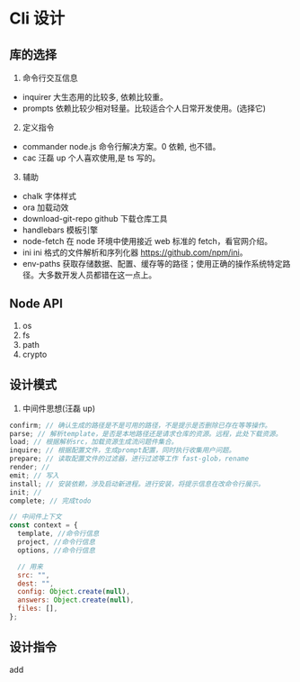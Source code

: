 # Cli 设计

## 库的选择

1. 命令行交互信息

- inquirer 大生态用的比较多, 依赖比较重。
- prompts 依赖比较少相对轻量。比较适合个人日常开发使用。(选择它)

2. 定义指令

- commander node.js 命令行解决方案。0 依赖, 也不错。
- cac 汪磊 up 个人喜欢使用,是 ts 写的。

3. 辅助

- chalk 字体样式
- ora 加载动效
- download-git-repo github 下载仓库工具
- handlebars 模板引擎
- node-fetch 在 node 环境中使用接近 web 标准的 fetch，看官网介绍。
- ini ini 格式的文件解析和序列化器 <https://github.com/npm/ini>。
- env-paths 获取存储数据、配置、缓存等的路径；使用正确的操作系统特定路径。大多数开发人员都错在这一点上。

## Node API

1. os
2. fs
3. path
4. crypto

## 设计模式

1. 中间件思想(汪磊 up)

```js
confirm; // 确认生成的路径是不是可用的路径，不是提示是否删除已存在等等操作。
parse; // 解析template，是否是本地路径还是请求仓库的资源。远程，此处下载资源。
load; // 根据解析src，加载资源生成流问题件集合。
inquire; // 根据配置文件，生成prompt配置，同时执行收集用户问题。
prepare; // 读取配置文件的过滤器，进行过滤等工作 fast-glob，rename
render; //
emit; // 写入
install; // 安装依赖，涉及启动新进程。进行安装，将提示信息在改命令行展示。
init; //
complete; // 完成todo

// 中间件上下文
const context = {
  template, //命令行信息
  project, //命令行信息
  options, //命令行信息

  // 用来
  src: "",
  dest: "",
  config: Object.create(null),
  answers: Object.create(null),
  files: [],
};
```

## 设计指令

add <template> [rename] 模板 重命名

- template(线上模式): 通过分支来管理模板，仅下载需要的。
  rule: temp/axios
  temp 代表仓库名；
  axios 代表仓库对应 axios 模板的分支。

- template(本地模式):
  rule: 待扩展

- cache 缓存

## 模板内容

1. vue3 初始项目(学 vue 脚手架)

2. tools 库

- 功能函数
- vue 组件
- vueComposibel
- echart
- axios
- api
- mock
- scss 自定义变量
- adapter 适配(设备大小)、响应式
- ...

3. formatter 相关

- eslint 配置
- prettier 配置

